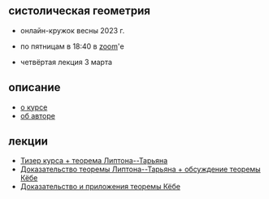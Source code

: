 ## систолическая геометрия

- онлайн-кружок весны 2023 г.

- по пятницам в 18:40 в [zoom](https://us06web.zoom.us/j/89148032937?pwd=aUNkNmd1eHUxTzd4a24wQ1VyUmVxQT09)'е

- четвёртая лекция 3 марта

<!-- .slide -->

## описание

- [о курсе]({{site.baseurl}}/intro)
- [об авторе]({{site.baseurl}}/about)

<!-- .slide vertical=true -->


## лекции

- [Тизер курса + теорема Липтона--Тарьяна]({{site.baseurl}}/lecture1)
- [Доказательство теоремы Липтона--Тарьяна + обсуждение теоремы Кёбе]({{site.baseurl}}/lecture2)
- [Доказательство и приложения теоремы Кёбе]({{site.baseurl}}/lecture3)
